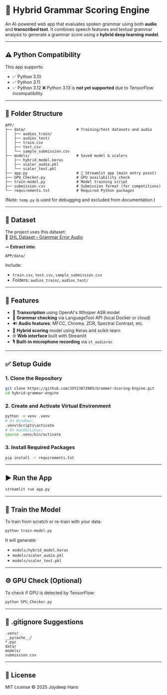 # 🎤 Hybrid Grammar Scoring Engine

An AI-powered web app that evaluates spoken grammar using both **audio** and **transcribed text**. It combines speech features and textual grammar analysis to generate a grammar score using a **hybrid deep learning model**.

---

## ⚠️ Python Compatibility

This app supports:

* ✅ Python 3.10
* ✅ Python 3.11
* ✅ Python 3.12
  ❌ Python 3.13 is **not yet supported** due to TensorFlow incompatibility.

---

## 📁 Folder Structure

```
APP/
├── data/                       # Training/test datasets and audio
│   ├── audios_train/
│   ├── audios_test/
│   ├── train.csv
│   ├── test.csv
│   └── sample_submission.csv
├── models/                     # Saved model & scalers
│   ├── hybrid_model.keras
│   ├── scaler_audio.pkl
│   └── scaler_text.pkl
├── app.py                      # 🔹 Streamlit app (main entry point)
├── GPU_Checker.py              # GPU availability check
├── train-model.py              # Model training script
├── submission.csv              # Submission format (for competitions)
└── requirements.txt            # Required Python packages
```

(Note: `temp.py` is used for debugging and excluded from documentation.)

---

## 🔗 Dataset

The project uses this dataset:  
🔗 [SHL Dataset – Grammar Error Audio](https://www.kaggle.com/datasets/saurabhkumargupta23/shl-dataset?resource=download)


➞ **Extract into:**

```
APP/data/
```

Include:

* `train.csv`, `test.csv`, `sample_submission.csv`
* Folders: `audios_train/`, `audios_test/`

---

## 🚀 Features

* 🧠 **Transcription** using OpenAI's Whisper ASR model
* 📖 **Grammar checking** via LanguageTool API (local Docker or cloud)
* 🔊 **Audio features**: MFCC, Chroma, ZCR, Spectral Contrast, etc.
* 🧲 **Hybrid scoring** model using Keras and scikit-learn
* 🌐 **Web interface** built with Streamlit
* 🎙️ **Built-in microphone recording** via `st_audiorec`

---

## ✅ Setup Guide

### 1. Clone the Repository

```bash
git clone https://github.com/JOY23072005/Grammer-Scoring-Engine.git
cd hybrid-grammar-engine
```

### 2. Create and Activate Virtual Environment

```bash
python -m venv .venv
# On Windows:
.venv\Scripts\activate
# On macOS/Linux:
source .venv/bin/activate
```

### 3. Install Required Packages

```bash
pip install -r requirements.txt
```

---

## ▶️ Run the App

```bash
streamlit run app.py
```

---

## 🧠 Train the Model

To train from scratch or re-train with your data:

```bash
python train-model.py
```

It will generate:

* `models/hybrid_model.keras`
* `models/scaler_audio.pkl`
* `models/scaler_text.pkl`

---

## ⚙️ GPU Check (Optional)

To check if GPU is detected by TensorFlow:

```bash
python GPU_Checker.py
```

---

## 📜 .gitignore Suggestions

```gitignore
.venv/
__pycache__/
*.pyc
data/
models/
submission.csv
```

---

## 📜 License

MIT License © 2025 Joydeep Hans

